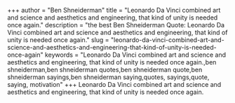 +++
author = "Ben Shneiderman"
title = "Leonardo Da Vinci combined art and science and aesthetics and engineering, that kind of unity is needed once again."
description = "the best Ben Shneiderman Quote: Leonardo Da Vinci combined art and science and aesthetics and engineering, that kind of unity is needed once again."
slug = "leonardo-da-vinci-combined-art-and-science-and-aesthetics-and-engineering-that-kind-of-unity-is-needed-once-again"
keywords = "Leonardo Da Vinci combined art and science and aesthetics and engineering, that kind of unity is needed once again.,ben shneiderman,ben shneiderman quotes,ben shneiderman quote,ben shneiderman sayings,ben shneiderman saying,quotes, sayings,quote, saying, motivation"
+++
Leonardo Da Vinci combined art and science and aesthetics and engineering, that kind of unity is needed once again.
